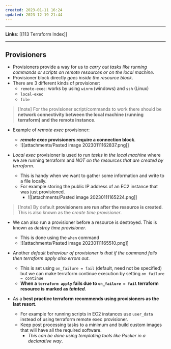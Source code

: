 ```yaml
---
created: 2023-01-11 16:24
updated: 2023-12-19 21:44
---
```

---
**Links**: [[113 Terraform Index]]

---
## Provisioners
- Provisioners provide a way for us to *carry out tasks like running commands or scripts on remote resources or on the local machine*.
- Provisioner block directly *goes inside the resource block*.
- There are 3 different kinds of provisioner:
	- `remote-exec`: works by using `winrm` (windows) and `ssh` (Linux)
	- `local-exec`
	- `file`

> [!note] For the provisioner script/commands to work there should be **network connectivity between the  local machine (running terraform) and the remote instance**.

- Example of *remote exec* provisioner:
	- ***remote exec* provisioners require a connection block**.
	- ![[attachments/Pasted image 20230111162837.png]]

- *Local exec* provisioner is used to run *tasks in the local machine* where we are running terraform and *NOT on the resources that are created by terraform*.
	- This is handy when we want to gather some information and write to a file locally.
	- For example storing the public IP address of an EC2 instance that was just provisioned.
		- ![[attachments/Pasted image 20230111165224.png]]

> [!note] By default **provisioners are run after the resource is created**. This is also known as the *create time provisioner*.

- We can also run a provisioner before a resource is destroyed. This is known as *destroy time provisioner*.
	- This is done using the `when` command
	- ![[attachments/Pasted image 20230111165510.png]]
- Another *default behaviour of provisioner is that if the command fails then terraform apply also errors out*.
	- This is set using `on_failure = fail` (default, need not be specified) but we can make terraform continue execution by setting `on_failure = continue`
	- **When a `terraform apply` fails due to `on_failure = fail` terraform resource is marked as *tainted***.

- As a **best practice terraform recommends using provisioners as the last resort**.
	- For example for running scripts in EC2 instances use `user_data` instead of using terraform remote exec provisioner.
	- Keep post processing tasks to a minimum and build custom images that will have all the required software.
		- *This can be done using templating tools like Packer in a declarative way*.